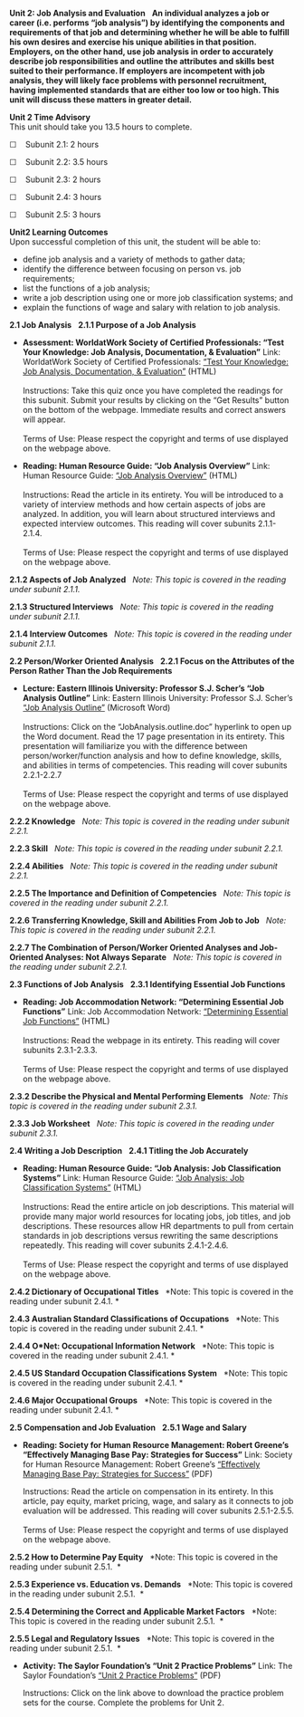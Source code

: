 **Unit 2: Job Analysis and Evaluation** <span id="2"></span> 
**An individual analyzes a job or career (i.e. performs “job analysis”)
by identifying the components and requirements of that job and
determining whether he will be able to fulfill his own desires and
exercise his unique abilities in that position. Employers, on the other
hand, use job analysis in order to accurately describe job
responsibilities and outline the attributes and skills best suited to
their performance. If employers are incompetent with job analysis, they
will likely face problems with personnel recruitment, having implemented
standards that are either too low or too high. This unit will discuss
these matters in greater detail.**

**Unit 2 Time Advisory**  
This unit should take you 13.5 hours to complete.

☐    Subunit 2.1: 2 hours

☐    Subunit 2.2: 3.5 hours

☐    Subunit 2.3: 2 hours

☐    Subunit 2.4: 3 hours

☐    Subunit 2.5: 3 hours

**Unit2 Learning Outcomes**  
Upon successful completion of this unit, the student will be able to:

-   define job analysis and a variety of methods to gather data;
-   identify the difference between focusing on person vs. job
    requirements;
-   list the functions of a job analysis;
-   write a job description using one or more job classification
    systems; and
-   explain the functions of wage and salary with relation to job
    analysis.

**2.1 Job Analysis** <span id="2.1"></span> 
**2.1.1 Purpose of a Job Analysis** <span id="2.1.1"></span> 
-   **Assessment: WorldatWork Society of Certified Professionals: “Test
    Your Knowledge: Job Analysis, Documentation, & Evaluation”**
    Link: WorldatWork Society of Certified Professionals: [“Test Your
    Knowledge: Job Analysis, Documentation, &
    Evaluation”](http://www.worldatworksociety.org/society/testknowledge/html/c2-selfquiz.html)
    (HTML)  
        
     Instructions: Take this quiz once you have completed the readings
    for this subunit. Submit your results by clicking on the “Get
    Results” button on the bottom of the webpage. Immediate results and
    correct answers will appear.  
        
     Terms of Use: Please respect the copyright and terms of use
    displayed on the webpage above.

-   **Reading: Human Resource Guide: “Job Analysis Overview”**
    Link: Human Resource Guide: [“Job Analysis
    Overview”](http://www.job-analysis.net/G000.htm) (HTML)  
        
     Instructions: Read the article in its entirety. You will be
    introduced to a variety of interview methods and how certain aspects
    of jobs are analyzed. In addition, you will learn about structured
    interviews and expected interview outcomes. This reading will cover
    subunits 2.1.1-2.1.4.  
        
     Terms of Use: Please respect the copyright and terms of use
    displayed on the webpage above. 

**2.1.2 Aspects of Job Analyzed** <span id="2.1.2"></span> 
*Note: This topic is covered in the reading under subunit 2.1.1.*

**2.1.3 Structured Interviews** <span id="2.1.3"></span> 
*Note: This topic is covered in the reading under subunit 2.1.1.*

**2.1.4 Interview Outcomes** <span id="2.1.4"></span> 
*Note: This topic is covered in the reading under subunit 2.1.1.*

**2.2 Person/Worker Oriented Analysis** <span id="2.2"></span> 
**2.2.1 Focus on the Attributes of the Person Rather Than the Job
Requirements** <span id="2.2.1"></span> 
-   **Lecture: Eastern Illinois University: Professor S.J. Scher’s “Job
    Analysis Outline”**
    Link: Eastern Illinois University: Professor S.J. Scher’s [“Job
    Analysis Outline”](http://www.ux1.eiu.edu/~sjscher/io/) (Microsoft
    Word)  
        
     Instructions: Click on the “JobAnalysis.outline.doc” hyperlink to
    open up the Word document. Read the 17 page presentation in its
    entirety. This presentation will familiarize you with the difference
    between person/worker/function analysis and how to define knowledge,
    skills, and abilities in terms of competencies. This reading will
    cover subunits 2.2.1-2.2.7  
        
     Terms of Use: Please respect the copyright and terms of use
    displayed on the webpage above. 

**2.2.2 Knowledge** <span id="2.2.2"></span> 
*Note: This topic is covered in the reading under subunit 2.2.1.*

**2.2.3 Skill** <span id="2.2.3"></span> 
*Note: This topic is covered in the reading under subunit 2.2.1.*

**2.2.4 Abilities** <span id="2.2.4"></span> 
*Note: This topic is covered in the reading under subunit 2.2.1.*

**2.2.5 The Importance and Definition of Competencies** <span
id="2.2.5"></span> 
*Note: This topic is covered in the reading under subunit 2.2.1.*

**2.2.6 Transferring Knowledge, Skill and Abilities From Job to Job**
<span id="2.2.6"></span> 
*Note: This topic is covered in the reading under subunit 2.2.1.*

**2.2.7 The Combination of Person/Worker Oriented Analyses and
Job-Oriented Analyses: Not Always Separate** <span id="2.2.7"></span> 
*Note: This topic is covered in the reading under subunit 2.2.1.*

**2.3 Functions of Job Analysis** <span id="2.3"></span> 
**2.3.1 Identifying Essential Job Functions** <span id="2.3.1"></span> 
-   **Reading: Job Accommodation Network: “Determining Essential Job
    Functions”**
    Link: Job Accommodation Network: [“Determining Essential Job
    Functions”](http://spot.pcc.edu/~rjacobs/career/essential_job_functions.htm#How%20to%20Identify%20Essential%20Job%20Functions)
    (HTML)  
        
     Instructions: Read the webpage in its entirety. This reading will
    cover subunits 2.3.1-2.3.3.  
        
     Terms of Use: Please respect the copyright and terms of use
    displayed on the webpage above. 

**2.3.2 Describe the Physical and Mental Performing Elements** <span
id="2.3.2"></span> 
*Note: This topic is covered in the reading under subunit 2.3.1.*

**2.3.3 Job Worksheet** <span id="2.3.3"></span> 
*Note: This topic is covered in the reading under subunit 2.3.1.*

**2.4 Writing a Job Description** <span id="2.4"></span> 
**2.4.1 Titling the Job Accurately** <span id="2.4.1"></span> 
-   **Reading: Human Resource Guide: “Job Analysis: Job Classification
    Systems”**
    Link: Human Resource Guide: [“Job Analysis: Job Classification
    Systems”](http://www.job-analysis.net/G010.htm) (HTML)  
                  
     Instructions: Read the entire article on job descriptions. This
    material will provide many major world resources for locating jobs,
    job titles, and job descriptions. These resources allow HR
    departments to pull from certain standards in job descriptions
    versus rewriting the same descriptions repeatedly. This reading will
    cover subunits 2.4.1-2.4.6.  
        
     Terms of Use: Please respect the copyright and terms of use
    displayed on the webpage above. 

**2.4.2 Dictionary of Occupational Titles** <span id="2.4.2"></span> 
*Note: This topic is covered in the reading under subunit 2.4.1. *

**2.4.3 Australian Standard Classifications of Occupations** <span
id="2.4.3"></span> 
*Note: This topic is covered in the reading under subunit 2.4.1. *

**2.4.4 O\*Net: Occupational Information Network** <span
id="2.4.4"></span> 
*Note: This topic is covered in the reading under subunit 2.4.1. *

**2.4.5 US Standard Occupation Classifications System** <span
id="2.4.5"></span> 
*Note: This topic is covered in the reading under subunit 2.4.1. *

**2.4.6 Major Occupational Groups** <span id="2.4.6"></span> 
*Note: This topic is covered in the reading under subunit 2.4.1. *

**2.5 Compensation and Job Evaluation** <span id="2.5"></span> 
**2.5.1 Wage and Salary** <span id="2.5.1"></span> 
-   **Reading: Society for Human Resource Management: Robert Greene’s
    “Effectively Managing Base Pay: Strategies for Success”**
    Link: Society for Human Resource Management: Robert Greene’s
    [“Effectively Managing Base Pay: Strategies for
    Success”](https://www.shrm.org/multimedia/webcasts/Documents/12greene_basepay.pdf)
    (PDF)  
      
     Instructions: Read the article on compensation in its entirety. In
    this article, pay equity, market pricing, wage, and salary as it
    connects to job evaluation will be addressed. This reading will
    cover subunits 2.5.1-2.5.5.  
        
     Terms of Use: Please respect the copyright and terms of use
    displayed on the webpage above. 

**2.5.2 How to Determine Pay Equity** <span id="2.5.2"></span> 
*Note: This topic is covered in the reading under subunit 2.5.1.  *

**2.5.3 Experience vs. Education vs. Demands** <span id="2.5.3"></span> 
*Note: This topic is covered in the reading under subunit 2.5.1.  *

**2.5.4 Determining the Correct and Applicable Market Factors** <span
id="2.5.4"></span> 
*Note: This topic is covered in the reading under subunit 2.5.1.  *

**2.5.5 Legal and Regulatory Issues** <span id="2.5.5"></span> 
*Note: This topic is covered in the reading under subunit 2.5.1.  *

-   **Activity: The Saylor Foundation’s “Unit 2 Practice Problems”**
    Link: The Saylor Foundation’s [“Unit 2 Practice
    Problems”](http://www.saylor.org/site/wp-content/uploads/2011/07/PSYCH304-ProblemSets-Final.pdf) (PDF)  
      
     Instructions: Click on the link above to download the practice
    problem sets for the course. Complete the problems for Unit 2.


